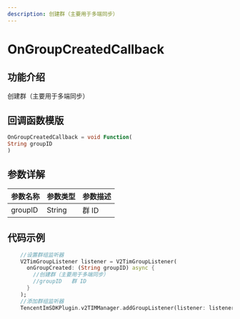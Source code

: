 ```yaml
---
description: 创建群（主要用于多端同步）
---
```


# OnGroupCreatedCallback

## 功能介绍

创建群（主要用于多端同步）

## 回调函数模版

```dart
OnGroupCreatedCallback = void Function(
String groupID
)
```

## 参数详解

| 参数名称    | 参数类型   | 参数描述 |
| ------- | ------ | ---- |
| groupID | String | 群 ID |

## 代码示例

```dart
    //设置群组监听器
    V2TimGroupListener listener = V2TimGroupListener(
      onGroupCreated: (String groupID) async {
        //创建群（主要用于多端同步）
        //groupID	群 ID
      }
    );
    //添加群组监听器
    TencentImSDKPlugin.v2TIMManager.addGroupListener(listener: listener);
```

